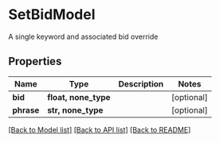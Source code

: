 # SetBidModel

A single keyword and associated bid override

## Properties
Name | Type | Description | Notes
------------ | ------------- | ------------- | -------------
**bid** | **float, none_type** |  | [optional] 
**phrase** | **str, none_type** |  | [optional] 

[[Back to Model list]](../README.md#documentation-for-models) [[Back to API list]](../README.md#documentation-for-api-endpoints) [[Back to README]](../README.md)


